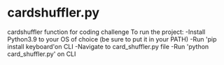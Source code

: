 # cardshuffler.py
cardshuffler function for coding challenge
To run the project:
-Install Python3.9 to your OS of choice (be sure to put it in your PATH)
-Run 'pip install keyboard'on CLI
-Navigate to card_shuffler.py file
-Run 'python card_shuffler.py' on CLI

